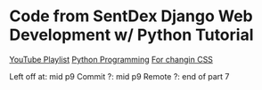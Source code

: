 # Code from SentDex Django Web Development w/ Python Tutorial
[YouTube Playlist](https://www.youtube.com/playlist?list=PLQVvvaa0QuDe9nqlirjacLkBYdgc2inh3)
[Python Programming](https://pythonprogramming.net/django-web-development-python-tutorial/)
[For changin CSS](https://youtu.be/a3d_nyccpM8?list=PLQVvvaa0QuDe9nqlirjacLkBYdgc2inh3&t=1060)

Left off at: mid p9
Commit ?: mid p9
Remote ?: end of part 7